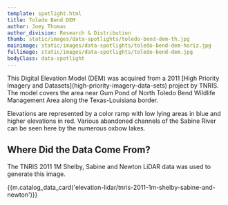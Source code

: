 ```yaml
---
template: spotlight.html
title: Toledo Bend DEM
author: Joey Thomas
author_division: Research & Distribution
thumb: static/images/data-spotlights/toledo-bend-dem-th.jpg
mainimage: static/images/data-spotlights/toledo-bend-dem-horiz.jpg
fullimage: static/images/data-spotlights/toledo-bend-dem.jpg
bodyClass: data-spotlight
---
```


<p class="lead">This Digital Elevation Model (DEM) was acquired from a 2011 [High Priority Imagery and Datasets](high-priority-imagery-data-sets) project by TNRIS. The model covers the area near Gum Pond of North Toledo Bend Wildlife Management Area along the Texas-Louisiana border.</p>

Elevations are represented by a color
ramp with low lying areas in blue and higher elevations in red.  Various
abandoned channels of the Sabine River can be seen here by the numerous oxbow
lakes.

## Where Did the Data Come From?

The TNRIS 2011 1M Shelby, Sabine and Newton LiDAR data was used to generate this image.

{{m.catalog_data_card('elevation-lidar/tnris-2011-1m-shelby-sabine-and-newton')}}
